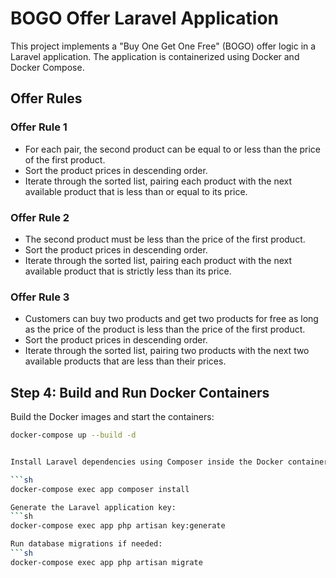 # BOGO Offer Laravel Application

This project implements a "Buy One Get One Free" (BOGO) offer logic in a Laravel application. The application is containerized using Docker and Docker Compose.

## Offer Rules

### Offer Rule 1

- For each pair, the second product can be equal to or less than the price of the first product.
- Sort the product prices in descending order.
- Iterate through the sorted list, pairing each product with the next available product that is less than or equal to its price.

### Offer Rule 2

- The second product must be less than the price of the first product.
- Sort the product prices in descending order.
- Iterate through the sorted list, pairing each product with the next available product that is strictly less than its price.

### Offer Rule 3

- Customers can buy two products and get two products for free as long as the price of the product is less than the price of the first product.
- Sort the product prices in descending order.
- Iterate through the sorted list, pairing two products with the next two available products that are less than their prices.

## Step 4: Build and Run Docker Containers

Build the Docker images and start the containers:

```sh
docker-compose up --build -d


Install Laravel dependencies using Composer inside the Docker container:

```sh
docker-compose exec app composer install

Generate the Laravel application key:
```sh
docker-compose exec app php artisan key:generate

Run database migrations if needed:
```sh
docker-compose exec app php artisan migrate


